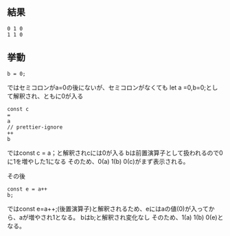 ## 結果
```
0 1 0
1 1 0
```
## 挙動

```let a = 0,
b = 0;
```
ではセミコロンがa=0の後にないが、セミコロンがなくても
let a =0,b=0;として解釈され、ともに0が入る

```// prettier-ignore
const c
=
a
// prettier-ignore
++
b
```

ではconst c = a；と解釈されcには0が入る
bは前置演算子として扱われるので0に1を増やした1になる
そのため、0(a) 1(b) 0(c)がまず表示される。

その後
```
const e = a++
b;
```
ではconst e=a++;(後置演算子)と解釈されるため、eにはaの値(0)が入ってから、aが増やされ1となる。
bはb;と解釈され変化なし
そのため、1(a) 1(b) 0(e)となる。
